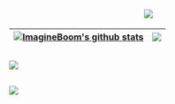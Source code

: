 <h1 align="center">
  <a href="https://github.com/ImagineBoom/">
    <img src="https://readme-typing-svg.herokuapp.com?font=Sigmar+One&size=30&color=8E44AD&background=2ECC7100&center=true&vCenter=true&width=700&height=60&lines=Hi%2C+There!+%F0%9F%91%8B+This+is+ImagineBoom!;Nice+to+meet+you!">
  </a>
</h1>
<div style="font-size:14px; color:#FF0000;">
<div align="center">
  
| <a href="https://github.com/ImagineBoom/"><img align="center" src="https://github-readme-stats.vercel.app/api?username=ImagineBoom&show_icons=true&include_all_commits=true&theme=buefy&hide_border=true" alt="ImagineBoom's github stats" /></a> | <a href="https://github.com/ImagineBoom/"><img align="center" src="https://github-readme-stats.vercel.app/api/top-langs/?username=ImagineBoom&layout=compact&hide=TeX&theme=buefy&hide_border=true" /></a> |
| ------------- | ------------- |

</div>
  
<h2 align="left">
  <a href="https://github.com/ImagineBoom/">
    <img src="https://readme-typing-svg.herokuapp.com?duration=4000&font=Mrs+Sheppards&size=30&color=8E44AD&background=2ECC7100&center=true&vCenter=true&width=1000&height=60&lines=May+your+new+year+be+filled+with+abundance+of+smiles+and+happiness!">
  </a>

</h2>
  
<h2 align="left">
    <a align="left" href="https://github.com/ImagineBoom/">
    <img src="https://readme-typing-svg.herokuapp.com?duration=4000&font=Monsieur+La+Doulaise&size=30&color=8E44AD&background=2ECC7100&center=true&vCenter=true&width=1000&height=60&lines=May+your+new+year+be+filled+with+abundance+of+smiles+and+happiness!">
  </a>
</h2>
